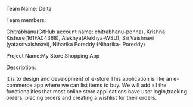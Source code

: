Team Name: Delta

Team members:

Chitrabhanu(GitHub account name: chitrabhanu-ponna), Krishna Kishore(161FA04368), Alekhya(Alekhya-WSU), Sri Vaishnavi (yatasrivaishnavi), Niharika Poreddy (Niharika- Poreddy)

Project Name:My Store Shopping App

Description:

It is to design and development of e-store.This application is like an e-commerce app where we can list items to buy. We will add all the functionalities that most online store applications have user login,tracking orders, placing orders and creating a wishlist for their orders.


